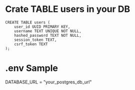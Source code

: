 # Crate TABLE users in your DB
```
CREATE TABLE users (
    user_id UUID PRIMARY KEY,
    username TEXT UNIQUE NOT NULL,
    hashed_password TEXT NOT NULL,
    session_token TEXT,
    csrf_token TEXT
);
```

# .env Sample
DATABASE_URL = "your_postgres_db_url"
